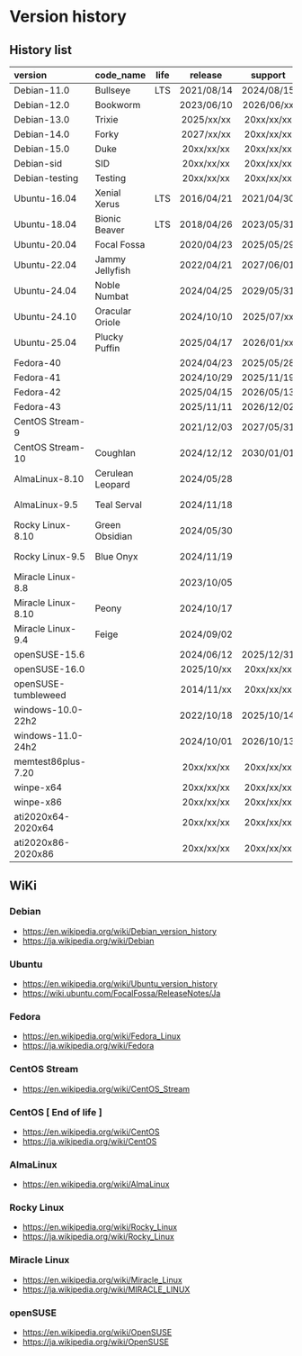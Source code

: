 # **Version history**  

## History list  

|         version          |     code_name     | life |  release   |  support   | long_term  |    rhel    |         kerne         |     note     |
| :----------------------- | :---------------- | :--: | :--------: | :--------: | :--------: | :--------: | :-------------------- | :----------- |
| Debian-11.0              | Bullseye          | LTS  | 2021/08/14 | 2024/08/15 | 2026/08/31 |            | 5.10                  | oldstable    |
| Debian-12.0              | Bookworm          |      | 2023/06/10 | 2026/06/xx | 2028/06/xx |            | 6.1                   | stable       |
| Debian-13.0              | Trixie            |      | 2025/xx/xx | 20xx/xx/xx | 20xx/xx/xx |            |                       | testing      |
| Debian-14.0              | Forky             |      | 2027/xx/xx | 20xx/xx/xx | 20xx/xx/xx |            |                       |              |
| Debian-15.0              | Duke              |      | 20xx/xx/xx | 20xx/xx/xx | 20xx/xx/xx |            |                       |              |
| Debian-sid               | SID               |      | 20xx/xx/xx | 20xx/xx/xx | 20xx/xx/xx |            |                       | sid          |
| Debian-testing           | Testing           |      | 20xx/xx/xx | 20xx/xx/xx | 20xx/xx/xx |            |                       | testing      |
| Ubuntu-16.04             | Xenial Xerus      | LTS  | 2016/04/21 | 2021/04/30 | 2026/04/23 |            | 4.4                   |              |
| Ubuntu-18.04             | Bionic Beaver     | LTS  | 2018/04/26 | 2023/05/31 | 2028/04/26 |            | 4.15                  |              |
| Ubuntu-20.04             | Focal Fossa       |      | 2020/04/23 | 2025/05/29 | 2030/04/23 |            | 5.4                   |              |
| Ubuntu-22.04             | Jammy Jellyfish   |      | 2022/04/21 | 2027/06/01 | 2032/04/21 |            | 5.15 or 5.17          |              |
| Ubuntu-24.04             | Noble Numbat      |      | 2024/04/25 | 2029/05/31 | 2034/04/25 |            | 6.8                   |              |
| Ubuntu-24.10             | Oracular Oriole   |      | 2024/10/10 | 2025/07/xx |            |            | 6.11                  |              |
| Ubuntu-25.04             | Plucky Puffin     |      | 2025/04/17 | 2026/01/xx |            |            | 6.14                  |              |
| Fedora-40                |                   |      | 2024/04/23 | 2025/05/28 |            |            | 6.8                   |              |
| Fedora-41                |                   |      | 2024/10/29 | 2025/11/19 |            |            | 6.11                  |              |
| Fedora-42                |                   |      | 2025/04/15 | 2026/05/13 |            |            | 6.14                  |              |
| Fedora-43                |                   |      | 2025/11/11 | 2026/12/02 |            |            |                       |              |
| CentOS Stream-9          |                   |      | 2021/12/03 | 2027/05/31 |            |            | 5.14.0                |              |
| CentOS Stream-10         | Coughlan          |      | 2024/12/12 | 2030/01/01 |            |            | 6.12.0                |              |
| AlmaLinux-8.10           | Cerulean Leopard  |      | 2024/05/28 |            |            | 2024/05/22 | 4.18.0-553            |              |
| AlmaLinux-9.5            | Teal Serval       |      | 2024/11/18 |            |            | 2024/11/13 | 5.14.0-503.11.1       |              |
| Rocky Linux-8.10         | Green Obsidian    |      | 2024/05/30 |            |            | 2024/05/22 | 4.18.0-553            |              |
| Rocky Linux-9.5          | Blue Onyx         |      | 2024/11/19 |            |            | 2024/11/12 | 5.14.0-503.14.1       |              |
| Miracle Linux-8.8        |                   |      | 2023/10/05 |            |            | 2023/05/16 | 4.18.0-477.el8        |              |
| Miracle Linux-8.10       | Peony             |      | 2024/10/17 |            |            | 2024/05/22 | 4.18.0-553.el8_10     |              |
| Miracle Linux-9.4        | Feige             |      | 2024/09/02 |            |            | 2024/04/30 | 5.14.0-427.13.1.el9_4 |              |
| openSUSE-15.6            |                   |      | 2024/06/12 | 2025/12/31 |            |            | 6.4                   |              |
| openSUSE-16.0            |                   |      | 2025/10/xx | 20xx/xx/xx |            |            |                       |              |
| openSUSE-tumbleweed      |                   |      | 2014/11/xx | 20xx/xx/xx |            |            |                       |              |
| windows-10.0-22h2        |                   |      | 2022/10/18 | 2025/10/14 |            |            |                       |              |
| windows-11.0-24h2        |                   |      | 2024/10/01 | 2026/10/13 |            |            |                       |              |
| memtest86plus-7.20       |                   |      | 20xx/xx/xx | 20xx/xx/xx |            |            |                       |              |
| winpe-x64                |                   |      | 20xx/xx/xx | 20xx/xx/xx |            |            |                       |              |
| winpe-x86                |                   |      | 20xx/xx/xx | 20xx/xx/xx |            |            |                       |              |
| ati2020x64-2020x64       |                   |      | 20xx/xx/xx | 20xx/xx/xx |            |            |                       |              |
| ati2020x86-2020x86       |                   |      | 20xx/xx/xx | 20xx/xx/xx |            |            |                       |              |

## WiKi  

### Debian  

* https://en.wikipedia.org/wiki/Debian_version_history  
* https://ja.wikipedia.org/wiki/Debian  

### Ubuntu  

* https://en.wikipedia.org/wiki/Ubuntu_version_history  
* https://wiki.ubuntu.com/FocalFossa/ReleaseNotes/Ja  

### Fedora  

* https://en.wikipedia.org/wiki/Fedora_Linux  
* https://ja.wikipedia.org/wiki/Fedora  

### CentOS Stream  

* https://en.wikipedia.org/wiki/CentOS_Stream  

### CentOS [ End of life ]  

* https://en.wikipedia.org/wiki/CentOS  
* https://ja.wikipedia.org/wiki/CentOS  

### AlmaLinux  

* https://en.wikipedia.org/wiki/AlmaLinux  

### Rocky Linux  

* https://en.wikipedia.org/wiki/Rocky_Linux  
* https://ja.wikipedia.org/wiki/Rocky_Linux  

### Miracle Linux

* https://en.wikipedia.org/wiki/Miracle_Linux  
* https://ja.wikipedia.org/wiki/MIRACLE_LINUX  

### openSUSE  

* https://en.wikipedia.org/wiki/OpenSUSE  
* https://ja.wikipedia.org/wiki/OpenSUSE  

